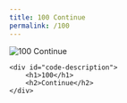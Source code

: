 ```yaml
---
title: 100 Continue
permalink: /100
---
```

<div class="status-page-container">
<div>
    <img src="https://i.imgur.com/mi9lcO6.jpg" alt="100 Continue" />

    <div id="code-description">
        <h1>100</h1>
        <h2>Continue</h2>
    </div>
</div>
</div>
